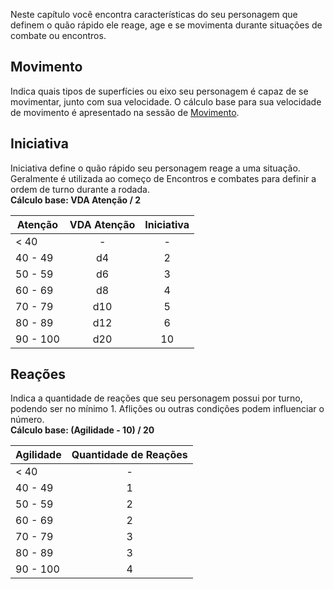 Neste capítulo você encontra características do seu personagem que definem o quão rápido ele reage, age e se movimenta durante situações de combate ou encontros.

## Movimento

Indica quais tipos de superfícies ou eixo seu personagem é capaz de se movimentar, junto com sua velocidade. O cálculo base para sua velocidade de movimento é apresentado na sessão de [Movimento]().

## Iniciativa

Iniciativa define o quão rápido seu personagem reage a uma situação. Geralmente é utilizada ao começo de Encontros e combates para definir a ordem de turno durante a rodada.  
**Cálculo base: VDA Atenção / 2**

| Atenção  | VDA Atenção | Iniciativa |
| -------- | :---------: | :--------: |
| < 40     |      -      |     -      |
| 40 - 49  |     d4      |     2      |
| 50 - 59  |     d6      |     3      |
| 60 - 69  |     d8      |     4      |
| 70 - 79  |     d10     |     5      |
| 80 - 89  |     d12     |     6      |
| 90 - 100 |     d20     |     10     |

## Reações

Indica a quantidade de reações que seu personagem possui por turno, podendo ser no mínimo 1. Aflições ou outras condições podem influenciar o número.  
**Cálculo base: (Agilidade - 10) / 20**

| Agilidade | Quantidade de Reações |
| --------- | :-------------------: |
| < 40      |           -           |
| 40 - 49   |           1           |
| 50 - 59   |           2           |
| 60 - 69   |           2           |
| 70 - 79   |           3           |
| 80 - 89   |           3           |
| 90 - 100  |           4           |
